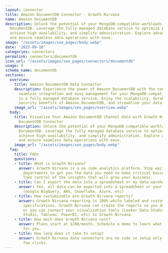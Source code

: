 ```yaml
---
layout: connector
title: Amazon DocumentDB Connector - Growth Nirvana
name: Amazon DocumentDB
description: Unlock the potential of your MongoDB-compatible workloads with Amazon
  DocumentDB. Leverage the fully managed database service to optimize performance,
  achieve high availability, and simplify administration. Explore advanced functionalities
  and ensure seamless data operations with ease.
image: "/assets/images/seo_pages/body.webp"
date: '2023-09-18'
categories: connectors
permalink: connectors/documentdb
icon_url: "/assets/images/seo_pages/connectors/documentdb"
usage: 0
schema_name: documentdb
sections:
  overview:
    title: Amazon DocumentDB Data Connector
    description: Experience the power of Amazon DocumentDB with the connector. Get
      seamless integration and easy management for your MongoDB-compatible workloads
      in a fully managed database service. Enjoy the scalability, durability, and
      security benefits of Amazon DocumentDB, and streamline your data operations.
    image_url: "/assets/images/seo_pages/overview.webp"
  body:
    title: Visualize Your Amazon DocumentDB channel data with Growth Nirvana's Amazon
      DocumentDB Connector
    description: Unlock the potential of your MongoDB-compatible workloads with Amazon
      DocumentDB. Leverage the fully managed database service to optimize performance,
      achieve high availability, and simplify administration. Explore advanced functionalities
      and ensure seamless data operations with ease.
    image_url: "/assets/images/seo_pages/body.webp"
  faq:
    title: FAQs
    questions:
    - title: What is Growth Nirvana?
      answer: Growth Nirvana is a no code analytics platform. Stop waiting for other
        departments to get you the data you need to make critical business decisions.
        Take control of the insights that will grow your business.
    - title: Can I export the data into a spreadsheet or my data warehouse?
      answer: Yes, all data can be exported into a spreadsheet or your data warehouse
        (Google BigQuery, AWS, Snowflake, Azure, etc)
    - title: How customizable are Growth Nirvana reports?
      answer: Growth Nirvana reporting is 100% white labeled and customized to your
        specifications. Growth Nirvana can create the reports so you don’t have to
        or you can connect your visualization tools (Looker Data Studio/Google Data
        Studio, Tableau, PowerBI, etc) to Growth Nirvana.
    - title: How much does Growth Nirvana cost?
      answer: Plans start at $200/month. Schedule a demo to learn what plan is best
        for you.
    - title: How long does it take to setup?
      answer: Growth Nirvana data connectors are no code so setup only requires a
        few clicks.
---
```

